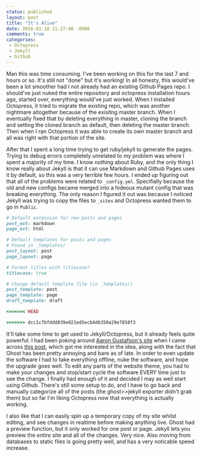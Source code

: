 ```yaml
---
status: published
layout: post
title: "It's Alive"
date: 2016-01-18 11:27:40 -0500
comments: true
categories:
 - Octopress
 - Jekyll
 - Github
---
```


Man this was time consuming. I've been working on this for the last 7 and hours or so. It's still not "done" but it's working! In all honesty, this would've been a lot smoother had I not already had an existing Github Pages repo. I should've just nuked the entire repository and octopress installation hours ago, started over, everything would've just worked. When I installed Octopress, it tried to migrate the existing repo, which was another nightmare altogether because of the exisitng master branch. When I eventually fixed that by deleting everything in master, cloning the branch and setting the cloned branch as default, then deleting the master branch. Then when I ran Octopress it was able to create its own master branch and all was right with that portion of the site.

After that I spent a long time trying to get ruby/jekyll to generate the pages. Trying to debug errors completely unrelated to my problem was where I spent a majority of my time. I know _nothing_ about Ruby, and the only thing I know really about Jekyll is that it can use Markdown and Github Pages uses it by default, so this was a very terrible few hours. I ended up figuring out that all of the problems were related to ```_config.yml```. Specifially because the old and new configs became merged into a hideous mutant config that was breaking everything. The only reason I figured it out was because I noticed Jekyll was trying to copy the files to ```_sites``` and Octopress wanted them to go in ```Public```.


``` Ruby About half of this code block was missing https://github.com/octopress/octopress#configuration
# Default extension for new posts and pages
post_ext: markdown
page_ext: html

# Default templates for posts and pages
# Found in _templates/
post_layout: post
page_layout: page

# Format titles with titlecase?
titlecase: true

# Change default template file (in _templates/)
post_template: post
page_template: page
draft_template: draft
```

``` Ruby Took me a while to figure out that this wasn't supposed to be in the _config.yml... https://github.com/Soulflare3/soulflare3.github.io/commit/22348b88209af1f2879bd4f2f15110c9c6e64fab
<<<<<<< HEAD

>>>>>>> dcc1c7bfddd839e021ed5ecb4d6350a29e7858f3
```

It'll take some time to get used to Jekyll/Octopress, but it already feels quite powerful. I had been poking around [Aaron Gustafson's site](https://www.aaron-gustafson.com/) when I came across [this post](https://www.aaron-gustafson.com/notebook/a-grand-experiment/), which got me interested in the idea, along with the fact that Ghost has been pretty annoying and bare as of late. In order to even update the software I had to take everything offline, nuke the software, and hope the upgrade goes well. To edit any parts of the website theme, you had to make your changes and stop/start cycle the software EVERY time just to see the change. I finally had enough of it and decided I may as well start using Github. There's still some setup to do, and I have to go back and manually categorize all of the posts (the ghost>>jekyll exporter didn't grab them) but so far I'm liking Octopress now that everything is actually working.

I also like that I can easily spin up a temporary copy of my site whilst editing, and see changes in realtime before making anything live. Ghost had a preview function, but it only worked for one post or page. Jekyll lets you preview the _entire_ site and all of the changes. Very nice. Also moving from databases to static files is going pretty well, and has a very noticable speed increase.
